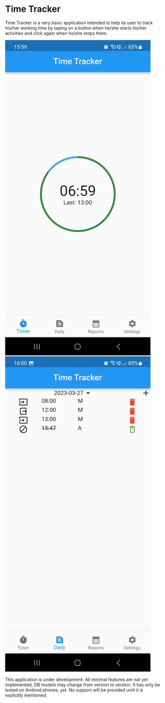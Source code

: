 # Time Tracker

Time Tracker is a very basic application intended to help its user to track his/her working time by taping on a button
when he/she starts his/her activities and click again when he/she stops them.

![](docs/img/TimeTracker_Timer.jpg)
![](docs/img/TimeTracker_Daily.jpg)

This application is under development: All minimal features are not yet implemented, DB models may change from version
to version. It has only be tested on Android phones, yet. No support will be provided until it is explicitly mentioned.

